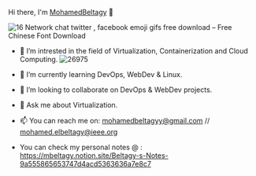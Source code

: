 Hi there, I'm [MohamedBeltagy](https://www.linkedin.com/in/beltagyy/) 👋


![16 Network chat twitter , facebook emoji gifs free download – Free Chinese Font Download](https://user-images.githubusercontent.com/25300381/151968382-ebb2c859-ac23-452c-976b-ccbdcbf3d15e.gif)

- 🔭 I’m intrested in the field of Virtualization, Containerization and Cloud Computing.
![26975](https://user-images.githubusercontent.com/25300381/151970778-51c10774-f510-49ba-89d6-a9529f1c3c41.jpg)
- 🌱 I’m currently learning DevOps, WebDev & Linux.
- 👯 I’m looking to collaborate on DevOps & WebDev projects.
- 💬 Ask me about Virtualization.
- 📫 You can reach me on: mohamedbeltagyy@gmail.com // mohamed.elbeltagy@ieee.org

- You can check my personal notes @ : https://mbeltagy.notion.site/Beltagy-s-Notes-9a555865653747d4acd5363636a7e8c7



